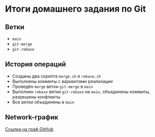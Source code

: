 # Итоги домашнего задания по Git

## Ветки

- `main`
- `git-merge`
- `git-rebase`

## История операций

- Созданы два скрипта `merge.sh` и `rebase.sh`
- Выполнены коммиты с вариантами реализации
- Проведён `merge` ветки `git-merge` в `main`
- Выполнен `rebase` ветки `git-rebase` на `main`, объединены коммиты, разрешены конфликты
- Все ветки объединены в `main`

## Network-график

[Ссылка на граф GitHub](https://github.com/Foxbeerxxx/devops-netology1/network)
